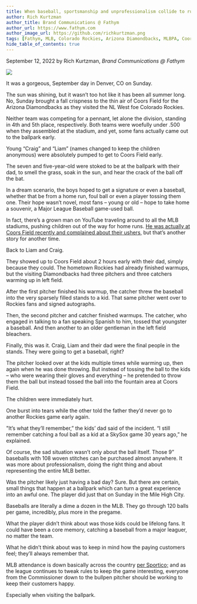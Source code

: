 ```yaml
---
title: When baseball, sportsmanship and unprofessionalism collide to ruin a young fan’s experience  
author: Rich Kurtzman
author_title: Brand Communications @ Fathym
author_url: https://www.fathym.com
author_image_url: https://github.com/richkurtzman.png
tags: [Fathym, MLB, Colorado Rockies, Arizona Diamondbacks, MLBPA, Coors Field, Denver, Colorado]
hide_table_of_contents: true
---
```


September 12, 2022 by Rich Kurtzman, _Brand Communications @ Fathym_

![](https://www.fathym.com/img/coorsfield.png)

It was a gorgeous, September day in Denver, CO on Sunday.  

The sun was shining, but it wasn’t too hot like it has been all summer long. No, Sunday brought a fall crispness to the thin air of Coors Field for the Arizona Diamondbacks as they visited the NL West foe Colorado Rockies.  

Neither team was competing for a pennant, let alone the division, standing in 4th and 5th place, respectively. Both teams were woefully under .500 when they assembled at the stadium, and yet, some fans actually came out to the ballpark early.  

Young “Craig” and “Liam” (names changed to keep the children anonymous) were absolutely pumped to get to Coors Field early.  

The seven and five-year-old were stoked to be at the ballpark with their dad, to smell the grass, soak in the sun, and hear the crack of the ball off the bat.  

In a dream scenario, the boys hoped to get a signature or even a baseball, whether that be from a home run, foul ball or even a player tossing them one. Their hope wasn’t novel, most fans – young or old – hope to take home a souvenir, a Major League Baseball game-used ball.  

In fact, there’s a grown man on YouTube traveling around to all the MLB stadiums, pushing children out of the way for home runs. [He was actually at Coors Field recently and complained about their ushers,](https://twitter.com/AH_Pod/status/1563167409762369537?ref_src=twsrc%5Etfw%7Ctwcamp%5Etweetembed%7Ctwterm%5E1563167409762369537%7Ctwgr%5E41e463622ebffa2c2bdc0b0b11f8b894bbd85cc2%7Ctwcon%5Es1_&ref_url=https%3A%2F%2Fdenverfan.com%2F2100066%2Fobnoxious-adult-baseball-chaser-now-going-after-coors-field-employees%2F) but that’s another story for another time. 

Back to Liam and Craig.  

They showed up to Coors Field about 2 hours early with their dad, simply because they could. The hometown Rockies had already finished warmups, but the visiting Diamondbacks had three pitchers and three catchers warming up in left field.  

After the first pitcher finished his warmup, the catcher threw the baseball into the very sparsely filled stands to a kid. That same pitcher went over to Rockies fans and signed autographs. 

Then, the second pitcher and catcher finished warmups. The catcher, who engaged in talking to a fan speaking Spanish to him, tossed that youngster a baseball. And then another to an older gentleman in the left field bleachers.  

Finally, this was it. Craig, Liam and their dad were the final people in the stands. They were going to get a baseball, right? 

The pitcher looked over at the kids multiple times while warming up, then again when he was done throwing. But instead of tossing the ball to the kids – who were wearing their gloves and everything – he pretended to throw them the ball but instead tossed the ball into the fountain area at Coors Field.  

The children were immediately hurt.  

One burst into tears while the other told the father they’d never go to another Rockies game early again.  

"It’s what they’ll remember,” the kids’ dad said of the incident. “I still remember catching a foul ball as a kid at a SkySox game 30 years ago,” he explained.  

Of course, the sad situation wasn’t only about the ball itself. Those 9” baseballs with 108 woven stitches can be purchased almost anywhere. It was more about professionalism, doing the right thing and about representing the entire MLB better.  

Was the pitcher likely just having a bad day? Sure. But there are certain, small things that happen at a ballpark which can turn a great experience into an awful one. The player did just that on Sunday in the Mile High City.  

Baseballs are literally a dime a dozen in the MLB. They go through 120 balls per game, incredibly, plus more in the pregame.  

What the player didn’t think about was those kids could be lifelong fans. It could have been a core memory, catching a baseball from a major leaguer, no matter the team.  

What he didn’t think about was to keep in mind how the paying customers feel; they’ll always remember that.  

MLB attendance is down basically across the country [per Sportico;](https://www.sportico.com/leagues/baseball/2022/mlb-attendance-decline-1234682729/) and as the league continues to tweak rules to keep the game interesting, everyone from the Commissioner down to the bullpen pitcher should be working to keep their customers happy.  

Especially when visiting the ballpark.  